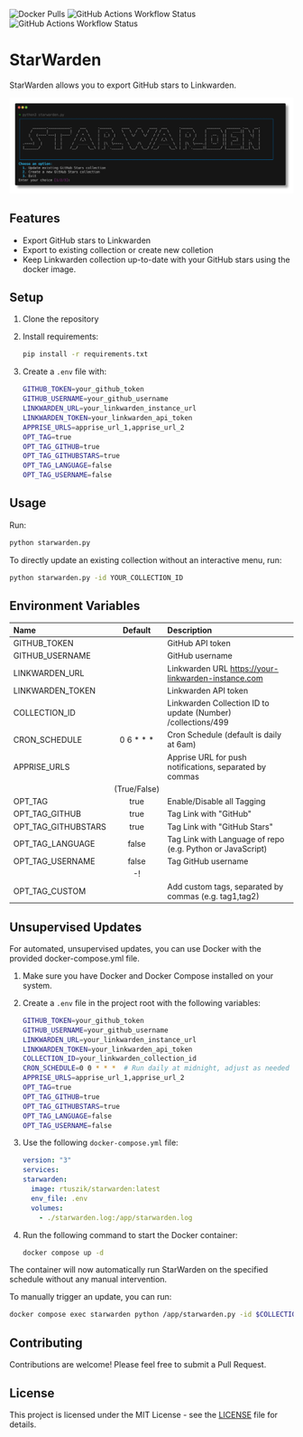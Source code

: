 ![Docker Pulls](https://img.shields.io/docker/pulls/rtuszik/starwarden) ![GitHub Actions Workflow Status](https://img.shields.io/github/actions/workflow/status/rtuszik/starwarden/docker.yml) ![GitHub Actions Workflow Status](https://img.shields.io/github/actions/workflow/status/rtuszik/starwarden/lint.yml)

# StarWarden

StarWarden allows you to export GitHub stars to Linkwarden.

![screenshot](https://github.com/rtuszik/starwarden/blob/main/assets/screenshot.png?raw=true)

## Features

- Export GitHub stars to Linkwarden
- Export to existing collection or create new colletion
- Keep Linkwarden collection up-to-date with your GitHub stars using the docker image.

## Setup

1. Clone the repository
2. Install requirements:

   ```bash
   pip install -r requirements.txt
   ```

3. Create a `.env` file with:

   ```bash
   GITHUB_TOKEN=your_github_token
   GITHUB_USERNAME=your_github_username
   LINKWARDEN_URL=your_linkwarden_instance_url
   LINKWARDEN_TOKEN=your_linkwarden_api_token
   APPRISE_URLS=apprise_url_1,apprise_url_2
   OPT_TAG=true
   OPT_TAG_GITHUB=true
   OPT_TAG_GITHUBSTARS=true
   OPT_TAG_LANGUAGE=false
   OPT_TAG_USERNAME=false
   ```

## Usage

Run:

```bash
python starwarden.py
```

To directly update an existing collection without an interactive menu, run:

```bash
python starwarden.py -id YOUR_COLLECTION_ID
```
## Environment Variables

| Name           | Default        | Description 
| :---           |     :---:      |        :--- 
| GITHUB_TOKEN   || GitHub API token    
| GITHUB_USERNAME|| GitHub username      
| LINKWARDEN_URL || Linkwarden URL https://your-linkwarden-instance.com
| LINKWARDEN_TOKEN| | Linkwarden API token
| COLLECTION_ID  || Linkwarden Collection ID to update (Number) /collections/499
| CRON_SCHEDULE | 0 6 * * * | Cron Schedule (default is daily at 6am)
| APPRISE_URLS | | Apprise URL for push notifications, separated by commas
||(True/False)|
| OPT_TAG | true| Enable/Disable all Tagging 
| OPT_TAG_GITHUB | true | Tag Link with "GitHub" 
| OPT_TAG_GITHUBSTARS | true| Tag Link with "GitHub Stars" 
| OPT_TAG_LANGUAGE | false| Tag Link with Language of repo (e.g. Python or JavaScript) 
| OPT_TAG_USERNAME | false| Tag GitHub username 
||-!
| OPT_TAG_CUSTOM | | Add custom tags, separated by commas (e.g. tag1,tag2) 


## Unsupervised Updates

For automated, unsupervised updates, you can use Docker with the provided docker-compose.yml file.

1. Make sure you have Docker and Docker Compose installed on your system.

2. Create a `.env` file in the project root with the following variables:

   ```bash
   GITHUB_TOKEN=your_github_token
   GITHUB_USERNAME=your_github_username
   LINKWARDEN_URL=your_linkwarden_instance_url
   LINKWARDEN_TOKEN=your_linkwarden_api_token
   COLLECTION_ID=your_linkwarden_collection_id
   CRON_SCHEDULE=0 0 * * *  # Run daily at midnight, adjust as needed
   APPRISE_URLS=apprise_url_1,apprise_url_2
   OPT_TAG=true
   OPT_TAG_GITHUB=true
   OPT_TAG_GITHUBSTARS=true
   OPT_TAG_LANGUAGE=false
   OPT_TAG_USERNAME=false
   ```

3. Use the following `docker-compose.yml` file:

   ```yaml
   version: "3"
   services:
   starwarden:
     image: rtuszik/starwarden:latest
     env_file: .env
     volumes:
       - ./starwarden.log:/app/starwarden.log
   ```

4. Run the following command to start the Docker container:

   ```bash
   docker compose up -d
   ```

The container will now automatically run StarWarden on the specified schedule without any manual intervention.

To manually trigger an update, you can run:

```bash
docker compose exec starwarden python /app/starwarden.py -id $COLLECTION_ID
```

## Contributing

Contributions are welcome! Please feel free to submit a Pull Request.

## License

This project is licensed under the MIT License - see the [LICENSE](LICENSE) file for details.
